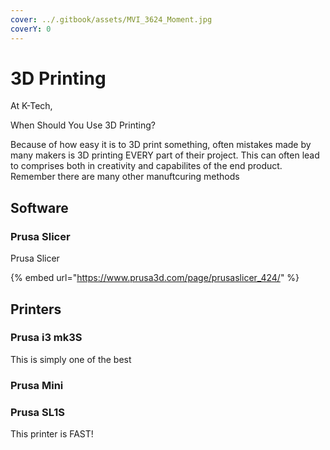 ```yaml
---
cover: ../.gitbook/assets/MVI_3624_Moment.jpg
coverY: 0
---
```


# 3D Printing

At K-Tech,

When Should You Use 3D Printing?

Because of how easy it is to 3D print something, often mistakes made by many makers is 3D printing EVERY part of their project. This can often lead to comprises both in creativity and capabilites of the end product. Remember there are many other manuftcuring methods

## Software

### Prusa Slicer

Prusa Slicer

{% embed url="https://www.prusa3d.com/page/prusaslicer_424/" %}

## Printers

### Prusa i3 mk3S

This is simply one of the best&#x20;



### Prusa Mini





### Prusa SL1S

This printer is FAST!
